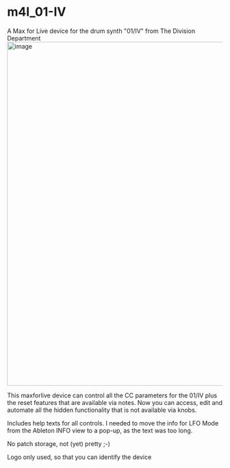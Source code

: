# m4l_01-IV
A Max for Live device for the drum synth "01/IV" from The Division Department 
<img width="803" alt="image" src="https://github.com/markusschloesser/m4l_01-IV/assets/59286549/f65b82d9-40fb-40fa-89f2-3dbf922ca697">

This maxforlive device can control all the CC parameters for the 01/IV plus the reset features that are available via notes.
Now you can access, edit and automate all the hidden functionality that is not available via knobs.

Includes help texts for all controls. I needed to move the info for LFO Mode from the Ableton INFO view to a pop-up, as the text was too long.

No patch storage, not (yet) pretty ;-)

Logo only used, so that you can identify the device
